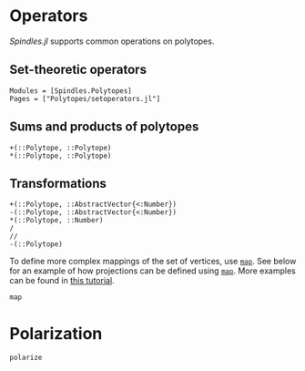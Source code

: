 # Operators
*Spindles.jl* supports common operations on polytopes.

## Set-theoretic operators
```@autodocs
Modules = [Spindles.Polytopes]
Pages = ["Polytopes/setoperators.jl"]
```

## Sums and products of polytopes
```@docs
+(::Polytope, ::Polytope)
*(::Polytope, ::Polytope)
```

## Transformations
```@docs
+(::Polytope, ::AbstractVector{<:Number})
-(::Polytope, ::AbstractVector{<:Number})
*(::Polytope, ::Number)
/
//
-(::Polytope)
```

To define more complex mappings of the set of vertices, use [`map`](@ref).
See below for an example of how projections can be defined using [`map`](@ref).
More examples can be found in [this tutorial](@ref "Line segments, hypercubes, and permutahedra").

```@docs
map
```

# Polarization
```@docs
polarize
```
